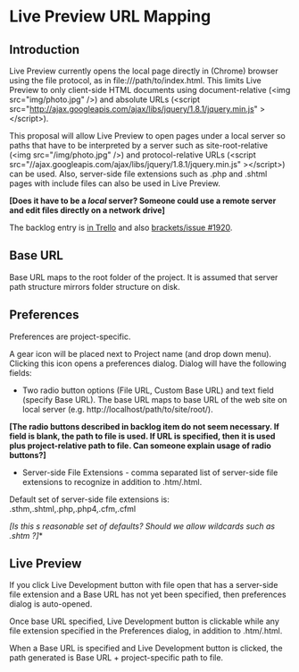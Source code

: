 # Live Preview URL Mapping

## Introduction

Live Preview currently opens the local page directly in (Chrome) browser using the file protocol, as in file:///path/to/index.html. This limits Live Preview to only client-side HTML documents using document-relative (&lt;img src="img/photo.jpg" /&gt;) and absolute URLs (&lt;script src="http://ajax.googleapis.com/ajax/libs/jquery/1.8.1/jquery.min.js" &gt;&lt;/script&gt;).

This proposal will allow Live Preview to open pages under a local server so paths that have to be interpreted by a server such as site-root-relative (&lt;img src="/img/photo.jpg" /&gt;) and protocol-relative URLs (&lt;script src="//ajax.googleapis.com/ajax/libs/jquery/1.8.1/jquery.min.js" &gt;&lt;/script&gt;) can be used. Also, server-side file extensions such as .php and .shtml pages with include files can also be used in Live Preview.

**[Does it have to be a *local* server? Someone could use a remote server and edit files directly on a network drive]**

The backlog entry is [in Trello](https://trello.com/card/3-url-mapping-for-live-development/4f90a6d98f77505d7940ce88/664) and also [brackets/issue #1920](https://github.com/adobe/brackets/issues/1920).

## Base URL

Base URL maps to the root folder of the project. It is assumed that server path structure mirrors folder structure on disk.

## Preferences

Preferences are project-specific.

A gear icon will be placed next to Project name (and drop down menu). Clicking this icon opens a preferences dialog. Dialog will have the following fields:

* Two radio button options (File URL, Custom Base URL) and text field (specify Base URL). The base URL maps to base URL of the web site on local server (e.g. http://localhost/path/to/site/root/).

**[The radio buttons described in backlog item do not seem necessary. If field is blank, the path to file is used. If URL is specified, then it is used plus project-relative path to file. Can someone explain usage of radio buttons?]**

* Server-side File Extensions - comma separated list of server-side file extensions to recognize in addition to .htm/.html.

Default set of server-side file extensions is: .sthm,.shtml,.php,.php4,.cfm,.cfml

**[Is this s reasonable set of defaults? Should we allow wildcards such as .shtm* ?]**

## Live Preview

If you click Live Development button with file open that has a server-side file extension and a Base URL has not yet been specified, then preferences dialog is auto-opened.

Once base URL specified, Live Development button is clickable while any file extension specified in the Preferences dialog, in addition to .htm/.html.

When a Base URL is specified and Live Development button is clicked, the path generated is Base URL + project-specific path to file.
